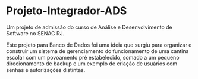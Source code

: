 # Projeto-Integrador-ADS
Um projeto de admissão do curso de Análise e Desenvolvimento de Software no SENAC RJ.

Este projeto para Banco de Dados foi uma ideia que surgiu para organizar e construir um sistema de gerenciamento do funcionamento de uma cantina escolar com um povoamento pré estabelecido, somado a um pequeno direcionamento de backup e um exemplo de criação de usuários com senhas e autorizações distintas.
